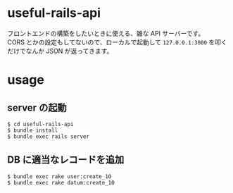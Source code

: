 # useful-rails-api

フロントエンドの構築をしたいときに使える、雑な API サーバーです。  
CORS とかの設定もしてないので、ローカルで起動して `127.0.0.1:3000` を叩くだけでなんか JSON が返ってきます。  

# usage

## server の起動

```
$ cd useful-rails-api
$ bundle install
$ bundle exec rails server
```

## DB に適当なレコードを追加

```
$ bundle exec rake user:create_10
$ bundle exec rake datum:create_10
```
